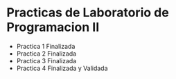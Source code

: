 <h1> Practicas de Laboratorio de Programacion II </h1>

<ul>
<li>Practica 1 Finalizada</li>
<li>Practica 2 Finalizada</li>
<li>Practica 3 Finalizada</li>
<li>Practica 4 Finalizada y Validada </li>
</ul>

